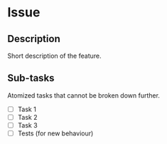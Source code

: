 # Issue

## Description

Short description of the feature.

## Sub-tasks

Atomized tasks that cannot be broken down further.

- [ ] Task 1
- [ ] Task 2
- [ ] Task 3
- [ ] Tests (for new behaviour)
